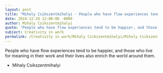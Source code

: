 ```yaml
---
layout: post
title: "Mihaly Csikszentmihalyi - People who have flow experiences tend"
date: 2024-12-28 12:00:00 -0000
author: Mihaly Csikszentmihalyi
quote: "People who have flow experiences tend to be happier, and those who live for meaning in their work and their lives also enrich the world around them."
subject: Creativity in work
permalink: /Creativity in work/Mihaly Csikszentmihalyi/Mihaly Csikszentmihalyi - People who have flow experiences tend
---
```


People who have flow experiences tend to be happier, and those who live for meaning in their work and their lives also enrich the world around them.

- Mihaly Csikszentmihalyi

